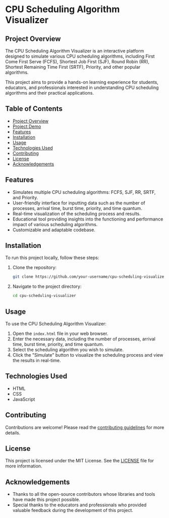 
# CPU Scheduling Algorithm Visualizer

## Project Overview
The CPU Scheduling Algorithm Visualizer is an interactive platform designed to simulate various CPU scheduling algorithms, including First Come First Serve (FCFS), Shortest Job First (SJF), Round Robin (RR), Shortest Remaining Time First (SRTF), Priority, and other popular algorithms. 

This project aims to provide a hands-on learning experience for students, educators, and professionals interested in understanding CPU scheduling algorithms and their practical applications.

## Table of Contents
- [Project Overview](#project-overview)
- [Project Demo ](#https://tushar242001.github.io/CPU_Scheduling_Algorithm_Visualiser/)
- [Features](#features)
- [Installation](#installation)
- [Usage](#usage)
- [Technologies Used](#technologies-used)
- [Contributing](#contributing)
- [License](#license)
- [Acknowledgements](#acknowledgements)

## Features
- Simulates multiple CPU scheduling algorithms: FCFS, SJF, RR, SRTF, and Priority.
- User-friendly interface for inputting data such as the number of processes, arrival time, burst time, priority, and time quantum.
- Real-time visualization of the scheduling process and results.
- Educational tool providing insights into the functioning and performance impact of various scheduling algorithms.
- Customizable and adaptable codebase.

## Installation
To run this project locally, follow these steps:

1. Clone the repository:
    ```bash
    git clone https://github.com/your-username/cpu-scheduling-visualizer.git
    ```
2. Navigate to the project directory:
    ```bash
    cd cpu-scheduling-visualizer
    ```

## Usage
To use the CPU Scheduling Algorithm Visualizer:

1. Open the `index.html` file in your web browser.
2. Enter the necessary data, including the number of processes, arrival time, burst time, priority, and time quantum.
3. Select the scheduling algorithm you wish to simulate.
4. Click the "Simulate" button to visualize the scheduling process and view the results in real-time.

## Technologies Used
- HTML
- CSS
- JavaScript

## Contributing
Contributions are welcome! Please read the [contributing guidelines](CONTRIBUTING.md) for more details.

## License
This project is licensed under the MIT License. See the [LICENSE](LICENSE) file for more information.

## Acknowledgements
- Thanks to all the open-source contributors whose libraries and tools have made this project possible.
- Special thanks to the educators and professionals who provided valuable feedback during the development of this project.


